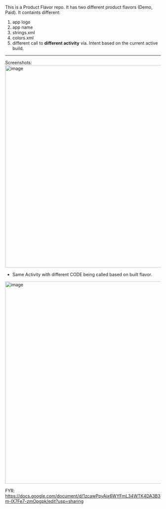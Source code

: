 This is a Product Flavor repo. It has two different product flavors (Demo, Paid).
It containts different:
  1. app logo
  2. app name
  3. strings.xml
  4. colors.xml
  5. different call to **different activity** via. Intent based on the current active build.

---------------------------------------------------------------------------------------------------------

Screenshots:
<img width="653" alt="image" src="https://github.com/user-attachments/assets/46245d2e-7908-4a02-bfb6-6515d79beb1a">


- Same Activity with different CODE being called based on built flavor.
<img width="653" alt="image" src="https://github.com/user-attachments/assets/457bfcde-5002-49b8-9748-d6ec7c24dd8e">



FYR: https://docs.google.com/document/d/1zcawPpyAix6WYFmL34WTK4DA3B3m-lX7Fe7-zmOpgpk/edit?usp=sharing
